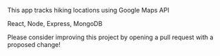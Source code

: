 This app tracks hiking locations using Google Maps API

React, Node, Express, MongoDB

Please consider improving this project by opening a pull request with a proposed change!